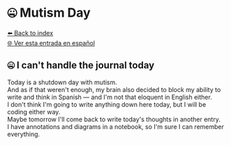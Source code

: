 # 🤐 Mutism Day

[⬅️ Back to index](../journal_index.md)  
[🌐 Ver esta entrada en español](../../es/entries/2025-07-24_allolab.es.md)

## 🤐 I can't handle the journal today

Today is a shutdown day with mutism.  
And as if that weren't enough, my brain also decided to block my ability to write and think in Spanish — and I'm not that eloquent in English either.  
I don't think I'm going to write anything down here today, but I will be coding either way.  
Maybe tomorrow I'll come back to write today's thoughts in another entry.  
I have annotations and diagrams in a notebook, so I'm sure I can remember everything.
